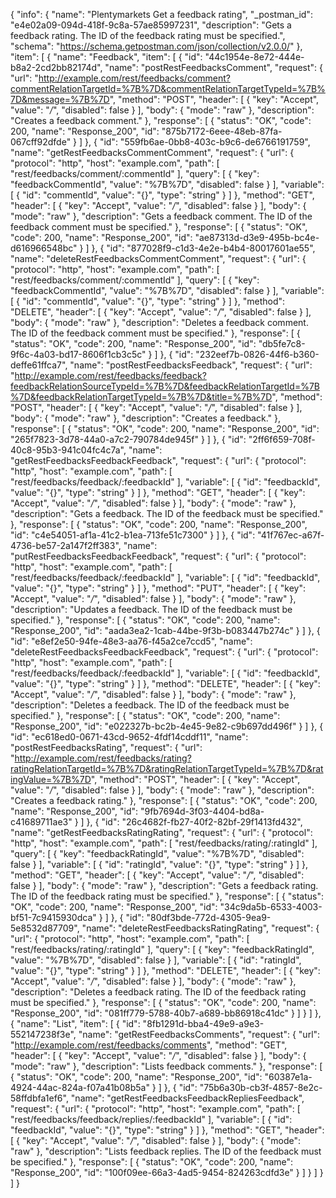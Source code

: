 {
  "info": {
    "name": "Plentymarkets Get a feedback rating",
    "_postman_id": "e4e02a09-094d-418f-9c8a-57ae85997231",
    "description": "Gets a feedback rating. The ID of the feedback rating must be specified.",
    "schema": "https://schema.getpostman.com/json/collection/v2.0.0/"
  },
  "item": [
    {
      "name": "Feedback",
      "item": [
        {
          "id": "44c1954e-8e72-444e-b8a2-2cd2bb82174d",
          "name": "postRestFeedbacksComment",
          "request": {
            "url": "http://example.com/rest/feedbacks/comment?commentRelationTargetId=%7B%7D&commentRelationTargetTypeId=%7B%7D&message=%7B%7D",
            "method": "POST",
            "header": [
              {
                "key": "Accept",
                "value": "*/*",
                "disabled": false
              }
            ],
            "body": {
              "mode": "raw"
            },
            "description": "Creates a feedback comment."
          },
          "response": [
            {
              "status": "OK",
              "code": 200,
              "name": "Response_200",
              "id": "875b7172-6eee-48eb-87fa-067cff92dfde"
            }
          ]
        },
        {
          "id": "559fb6ae-0bb8-403c-b9c6-de6766191759",
          "name": "getRestFeedbacksCommentComment",
          "request": {
            "url": {
              "protocol": "http",
              "host": "example.com",
              "path": [
                "rest/feedbacks/comment/:commentId"
              ],
              "query": [
                {
                  "key": "feedbackCommentId",
                  "value": "%7B%7D",
                  "disabled": false
                }
              ],
              "variable": [
                {
                  "id": "commentId",
                  "value": "{}",
                  "type": "string"
                }
              ]
            },
            "method": "GET",
            "header": [
              {
                "key": "Accept",
                "value": "*/*",
                "disabled": false
              }
            ],
            "body": {
              "mode": "raw"
            },
            "description": "Gets a feedback comment. The ID of the feedback comment must be specified."
          },
          "response": [
            {
              "status": "OK",
              "code": 200,
              "name": "Response_200",
              "id": "ae87313d-d3e9-495b-bc4e-d616966548bc"
            }
          ]
        },
        {
          "id": "877028f9-c1d3-4e2e-b4b4-80017601ae55",
          "name": "deleteRestFeedbacksCommentComment",
          "request": {
            "url": {
              "protocol": "http",
              "host": "example.com",
              "path": [
                "rest/feedbacks/comment/:commentId"
              ],
              "query": [
                {
                  "key": "feedbackCommentId",
                  "value": "%7B%7D",
                  "disabled": false
                }
              ],
              "variable": [
                {
                  "id": "commentId",
                  "value": "{}",
                  "type": "string"
                }
              ]
            },
            "method": "DELETE",
            "header": [
              {
                "key": "Accept",
                "value": "*/*",
                "disabled": false
              }
            ],
            "body": {
              "mode": "raw"
            },
            "description": "Deletes a feedback comment. The ID of the feedback comment must be specified."
          },
          "response": [
            {
              "status": "OK",
              "code": 200,
              "name": "Response_200",
              "id": "db5fe7c8-9f6c-4a03-bd17-8606f1cb3c5c"
            }
          ]
        },
        {
          "id": "232eef7b-0826-44f6-b360-deffe61ffca7",
          "name": "postRestFeedbacksFeedback",
          "request": {
            "url": "http://example.com/rest/feedbacks/feedback?feedbackRelationSourceTypeId=%7B%7D&feedbackRelationTargetId=%7B%7D&feedbackRelationTargetTypeId=%7B%7D&title=%7B%7D",
            "method": "POST",
            "header": [
              {
                "key": "Accept",
                "value": "*/*",
                "disabled": false
              }
            ],
            "body": {
              "mode": "raw"
            },
            "description": "Creates a feedback."
          },
          "response": [
            {
              "status": "OK",
              "code": 200,
              "name": "Response_200",
              "id": "265f7823-3d78-44a0-a7c2-790784de945f"
            }
          ]
        },
        {
          "id": "2ff6f659-708f-40c8-95b3-941c04fc4c7a",
          "name": "getRestFeedbacksFeedbackFeedback",
          "request": {
            "url": {
              "protocol": "http",
              "host": "example.com",
              "path": [
                "rest/feedbacks/feedback/:feedbackId"
              ],
              "variable": [
                {
                  "id": "feedbackId",
                  "value": "{}",
                  "type": "string"
                }
              ]
            },
            "method": "GET",
            "header": [
              {
                "key": "Accept",
                "value": "*/*",
                "disabled": false
              }
            ],
            "body": {
              "mode": "raw"
            },
            "description": "Gets a feedback. The ID of the feedback must be specified."
          },
          "response": [
            {
              "status": "OK",
              "code": 200,
              "name": "Response_200",
              "id": "c4e54051-af1a-41c2-b1ea-713fe51c7300"
            }
          ]
        },
        {
          "id": "41f767ec-a67f-4736-be57-2a147f2ff383",
          "name": "putRestFeedbacksFeedbackFeedback",
          "request": {
            "url": {
              "protocol": "http",
              "host": "example.com",
              "path": [
                "rest/feedbacks/feedback/:feedbackId"
              ],
              "variable": [
                {
                  "id": "feedbackId",
                  "value": "{}",
                  "type": "string"
                }
              ]
            },
            "method": "PUT",
            "header": [
              {
                "key": "Accept",
                "value": "*/*",
                "disabled": false
              }
            ],
            "body": {
              "mode": "raw"
            },
            "description": "Updates a feedback. The ID of the feedback must be specified."
          },
          "response": [
            {
              "status": "OK",
              "code": 200,
              "name": "Response_200",
              "id": "aada3ea2-1cab-44be-9f3b-b083447b274c"
            }
          ]
        },
        {
          "id": "e8ef2e50-94fe-48e3-aa76-f45a2ce7ccd5",
          "name": "deleteRestFeedbacksFeedbackFeedback",
          "request": {
            "url": {
              "protocol": "http",
              "host": "example.com",
              "path": [
                "rest/feedbacks/feedback/:feedbackId"
              ],
              "variable": [
                {
                  "id": "feedbackId",
                  "value": "{}",
                  "type": "string"
                }
              ]
            },
            "method": "DELETE",
            "header": [
              {
                "key": "Accept",
                "value": "*/*",
                "disabled": false
              }
            ],
            "body": {
              "mode": "raw"
            },
            "description": "Deletes a feedback. The ID of the feedback must be specified."
          },
          "response": [
            {
              "status": "OK",
              "code": 200,
              "name": "Response_200",
              "id": "e022327b-bc2b-4e45-9e82-c9b697dd496f"
            }
          ]
        },
        {
          "id": "ec618ed0-0671-43cd-9652-4fdf14cddf11",
          "name": "postRestFeedbacksRating",
          "request": {
            "url": "http://example.com/rest/feedbacks/rating?ratingRelationTargetId=%7B%7D&ratingRelationTargetTypeId=%7B%7D&ratingValue=%7B%7D",
            "method": "POST",
            "header": [
              {
                "key": "Accept",
                "value": "*/*",
                "disabled": false
              }
            ],
            "body": {
              "mode": "raw"
            },
            "description": "Creates a feedback rating."
          },
          "response": [
            {
              "status": "OK",
              "code": 200,
              "name": "Response_200",
              "id": "9fb7694d-3f03-4404-bd8a-c41689711ae3"
            }
          ]
        },
        {
          "id": "26c4682f-fb27-40f2-82bf-29f1413fd432",
          "name": "getRestFeedbacksRatingRating",
          "request": {
            "url": {
              "protocol": "http",
              "host": "example.com",
              "path": [
                "rest/feedbacks/rating/:ratingId"
              ],
              "query": [
                {
                  "key": "feedbackRatingId",
                  "value": "%7B%7D",
                  "disabled": false
                }
              ],
              "variable": [
                {
                  "id": "ratingId",
                  "value": "{}",
                  "type": "string"
                }
              ]
            },
            "method": "GET",
            "header": [
              {
                "key": "Accept",
                "value": "*/*",
                "disabled": false
              }
            ],
            "body": {
              "mode": "raw"
            },
            "description": "Gets a feedback rating. The ID of the feedback rating must be specified."
          },
          "response": [
            {
              "status": "OK",
              "code": 200,
              "name": "Response_200",
              "id": "34c9da5b-6533-4003-bf51-7c9415930dca"
            }
          ]
        },
        {
          "id": "80df3bde-772d-4305-9ea9-5e8532d87709",
          "name": "deleteRestFeedbacksRatingRating",
          "request": {
            "url": {
              "protocol": "http",
              "host": "example.com",
              "path": [
                "rest/feedbacks/rating/:ratingId"
              ],
              "query": [
                {
                  "key": "feedbackRatingId",
                  "value": "%7B%7D",
                  "disabled": false
                }
              ],
              "variable": [
                {
                  "id": "ratingId",
                  "value": "{}",
                  "type": "string"
                }
              ]
            },
            "method": "DELETE",
            "header": [
              {
                "key": "Accept",
                "value": "*/*",
                "disabled": false
              }
            ],
            "body": {
              "mode": "raw"
            },
            "description": "Deletes a feedback rating. The ID of the feedback rating must be specified."
          },
          "response": [
            {
              "status": "OK",
              "code": 200,
              "name": "Response_200",
              "id": "081ff779-5788-40b7-a689-bb86918c41dc"
            }
          ]
        }
      ]
    },
    {
      "name": "List",
      "item": [
        {
          "id": "8fb1291d-bba4-49e9-a9e3-552147238f3e",
          "name": "getRestFeedbacksComments",
          "request": {
            "url": "http://example.com/rest/feedbacks/comments",
            "method": "GET",
            "header": [
              {
                "key": "Accept",
                "value": "*/*",
                "disabled": false
              }
            ],
            "body": {
              "mode": "raw"
            },
            "description": "Lists feedback comments."
          },
          "response": [
            {
              "status": "OK",
              "code": 200,
              "name": "Response_200",
              "id": "60387e1a-4924-44ac-824a-f07a41b08b5a"
            }
          ]
        },
        {
          "id": "75b6a30b-cb3f-4857-8e2c-58ffdbfa1ef6",
          "name": "getRestFeedbacksFeedbackRepliesFeedback",
          "request": {
            "url": {
              "protocol": "http",
              "host": "example.com",
              "path": [
                "rest/feedbacks/feedback/replies/:feedbackId"
              ],
              "variable": [
                {
                  "id": "feedbackId",
                  "value": "{}",
                  "type": "string"
                }
              ]
            },
            "method": "GET",
            "header": [
              {
                "key": "Accept",
                "value": "*/*",
                "disabled": false
              }
            ],
            "body": {
              "mode": "raw"
            },
            "description": "Lists feedback replies. The ID of the feedback must be specified."
          },
          "response": [
            {
              "status": "OK",
              "code": 200,
              "name": "Response_200",
              "id": "100f09ee-66a3-4ad5-9454-824263cdfd3e"
            }
          ]
        }
      ]
    }
  ]
}